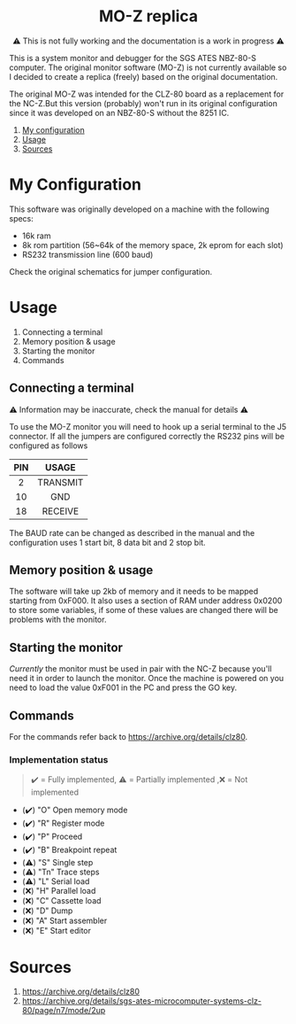 # <div align='center'> MO-Z replica</div>

<div align='center'> 

:warning: This is not fully working and the documentation is a work in progress :warning: </div>

This is a system monitor and debugger for the SGS ATES NBZ-80-S computer. The original monitor software (MO-Z) is not currently available so I decided to create a replica (freely) based on the original documentation.

The original MO-Z was intended for the CLZ-80 board as a replacement for the NC-Z.But this version (probably) won't run in its original configuration since it was developed on an NBZ-80-S without the 8251 IC.

1. [My configuration](#conf)
2. [Usage](#usage)
3. [Sources](#sources)

<a id='conf'></a>

# My Configuration

This software was originally developed on a machine with the following specs:

- 16k ram
- 8k rom partition (56~64k of the memory space, 2k eprom for each slot)
- RS232 transmission line (600 baud)

Check the original schematics for jumper configuration.

<a id='usage'></a>

# Usage

1. Connecting a terminal
2. Memory position & usage
3. Starting the monitor
4. Commands

## Connecting a terminal

:warning: Information may be inaccurate, check the manual for details :warning:

To use the MO-Z monitor you will need to hook up a serial terminal to the J5 connector. If all the jumpers are configured correctly the RS232 pins will be configured as follows

| PIN | USAGE |
|:---:|:-----:|
|  2  | TRANSMIT |
| 10  | GND |
| 18 | RECEIVE |

The BAUD rate can be changed as described in the manual and the configuration uses 1 start bit, 8 data bit and 2 stop bit.

## Memory position & usage

The software will take up 2kb of memory and it needs to be mapped starting from 0xF000. It also uses a section of RAM under address 0x0200 to store some variables, if some of these values are changed there will be problems with the monitor.

## Starting the monitor

_Currently_ the monitor must be used in pair with the NC-Z because you'll need it in order to launch the monitor.
Once the machine is powered on you need to load the value 0xF001 in the PC and press the GO key.

## Commands

For the commands refer back to https://archive.org/details/clz80.

### Implementation status

> :heavy_check_mark: = Fully implemented, :warning: = Partially implemented ,:x: = Not implemented

- (:heavy_check_mark:) "O" Open memory mode
- (:heavy_check_mark:) "R" Register mode    
- (:heavy_check_mark:) "P" Proceed
- (:heavy_check_mark:) "B" Breakpoint repeat
- (:warning:) "S" Single step
- (:warning:) "Tn" Trace steps
- (:warning:) "L" Serial load
- (:x:) "H" Parallel load
- (:x:) "C" Cassette load
- (:x:) "D" Dump
- (:x:) "A" Start assembler
- (:x:) "E" Start editor

<a id='sources'></a>

# Sources

1. https://archive.org/details/clz80
2. https://archive.org/details/sgs-ates-microcomputer-systems-clz-80/page/n7/mode/2up
